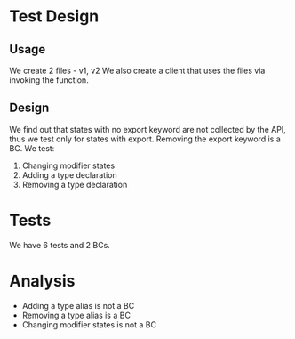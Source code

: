 # Test Design

## Usage

We create 2 files - v1, v2
We also create a client that uses the files via invoking the function.

## Design

We find out that states with no export keyword are not collected by the API, thus we test only for states with export.
Removing the export keyword is a BC.
We test:

1. Changing modifier states
2. Adding a type declaration
3. Removing a type declaration

# Tests

We have 6 tests and 2 BCs.

# Analysis

- Adding a type alias is not a BC
- Removing a type alias is a BC
- Changing modifier states is not a BC
